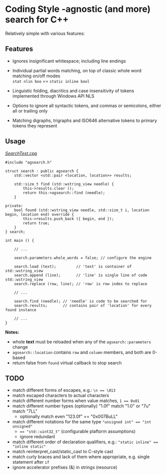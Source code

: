 # Coding Style -agnostic (and more) search for C++

Relatively simple 
with various features:

## Features

* Ignores insignificant whitespace; including line endings
* Individual partial words matching, on top of classic whole word matching on/off modes  
  `stat nlin boo` == `static inline bool`
* Linguistic folding, diacritics and case insensitivity of tokens implemented through Windows API NLS


* Options to ignore all syntactic tokens, and commas or semicolons, either all or trailing only
* Matching digraphs, trigraphs and ISO646 alternative tokens to primary tokens they represent

## Usage
*[SearchTest.cpp](https://github.com/tringi/code-style-agnostic-search/blob/main/test/SearchTest.cpp)*

    #include "agsearch.h"
    
    struct search : public agsearch {
        std::vector <std::pair <location, location>> results;
    
        std::size_t find (std::wstring_view needle) {
            this->results.clear ();
            return this->agsearch::find (needle);
        }
    
    private:
        bool found (std::wstring_view needle, std::size_t i, location begin, location end) override {
            this->results.push_back ({ begin, end });
            return true;
        }
    } search;
    
    int main () {
    
        // ...
    
        search.parameters.whole_words = false; // configure the engine
    
        search.load (text);         // 'text' is container of std::wstring_view
        search.append (line);       // 'line' is single line of code std::wstring_view
        search.replace (row, line); // 'row' is row index to replace
    
        // ...
    
        search.find (needle); // 'needle' is code to be searched for
        search.results;       // contains pair of 'location' for every found instance
    
        // ...
    }

**Notes:**

* whole **text** must be reloaded when any of the `agsearch::parameters` change
* `agsearch::location` contains `row` and `column` members, and both are 0-based
* return false from `found` virtual callback to stop search

## TODO

* match different forms of escapes, e.g.: `\n == \013`
* match escaped characters to actual characters
* match different number forms when value matches, `1 == 0x01`
* match different number types (optionally) "1.0f" match "1.0" or "7u" match "7LL"
   * optionally match even "123.0f" == "0x007BuLL"
* match different notations for the same type `"unsigned int" == "int unsigned"`
   * `== "std::uint32_t"` (configurable plaftorm assumptions)
   * ignore redundant
* match different order of declaration qualifiers, e.g.: `"static inline" == "inline static"`
* match reinterpret_cast/static_cast to C-style cast
* match curly braces and lack of them where appropriate, e.g. single statement after `if`
* ignore accelerator prefixes (&) in strings (resource)

